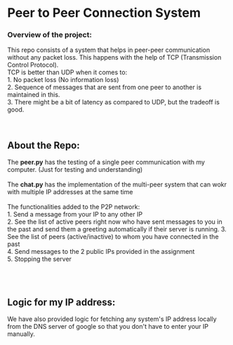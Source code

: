 <h1><b>Peer to Peer Connection System</b></h1>
<h3> Overview of the project: </h3>
<p> This repo consists of a system that helps in peer-peer communication without any packet loss. This happens with the help of TCP (Transmission Control Protocol). <br>
TCP is better than UDP when it comes to:<br>
1. No packet loss (No information loss)<br>
2. Sequence of messages that are sent from one peer to another is maintained in this.<br>
3. There might be a bit of latency as compared to UDP, but the tradeoff is good.</p><br>

<h2> About the Repo:</h2>
<p> The <b>peer.py</b> has the testing of a single peer communication with my computer. (Just for testing and understanding)<br><br>
The <b>chat.py</b> has the implementation of the multi-peer system that can wokr with multiple IP addresses at the same time<br><br>
The functionalities added to the P2P network:<br>
1. Send a message from your IP to any other IP<br>
2. See the list of active peers right now who have sent messages to you in the past and send them a greeting automatically if their server is running.
3. See the list of peers (active/inactive) to whom you have connected in the past<br>
4. Send messages to the 2 public IPs provided in the assignment<br>
5. Stopping the server</p><br>
<br>
<h2>Logic for my IP address:</h2>
<p>We have also provided logic for fetching any system's IP address locally from the DNS server of google so that you don't have to enter your IP manually.</p>
